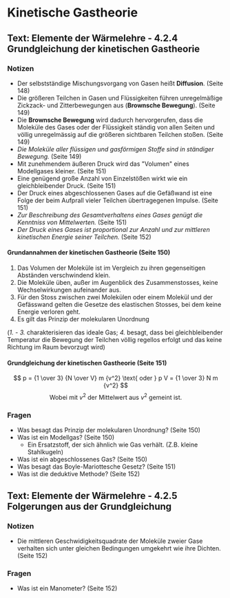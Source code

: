 # Kinetische Gastheorie

## Text: Elemente der Wärmelehre - 4.2.4 Grundgleichung der kinetischen Gastheorie

### Notizen

* Der selbstständige Mischungsvorgang von Gasen heißt **Diffusion**. (Seite 148)
* Die größeren Teilchen in Gasen und Flüssigkeiten führen unregelmäßige Zickzack- und Zitterbewegungen aus (**Brownsche Bewegung**). (Seite 149)
* Die **Brownsche Bewegung** wird dadurch hervorgerufen, dass die Moleküle des Gases oder der Flüssigkeit ständig von allen Seiten und völlig unregelmässig auf die größeren sichtbaren Teilchen stoßen. (Seite 149)
* *Die Moleküle aller flüssigen und gasförmigen Stoffe sind in ständiger Bewegung.* (Seite 149)
* Mit zunehmendem äußeren Druck wird das "Volumen" eines Modellgases kleiner. (Seite 151)
* Eine genügend große Anzahl von Einzelstößen wirkt wie ein gleichbleibender Druck. (Seite 151)
* Der Druck eines abgeschlossenen Gases auf die Gefäßwand ist eine Folge der beim Aufprall vieler Teilchen übertragegenen Impulse. (Seite 151)
* *Zur Beschreibung des Gesamtverhaltens eines Gases genügt die Kenntniss von Mittelwerten.* (Seite 151)
* *Der Druck eines Gases ist proportional zur Anzahl und zur mittleren kinetischen Energie seiner Teilchen.* (Seite 152)

#### Grundannahmen der kinetischen Gastheorie (Seite 150)

1. Das Volumen der Moleküle ist im Vergleich zu ihren gegenseitigen Abständen verschwindend klein.
2. Die Moleküle üben, außer im Augenblick des Zusammenstosses, keine Wechselwirkungen aufeinander aus.
3. Für den Stoss zwischen zwei Molekülen oder einem Molekül und der Gefässwand gelten die Gesetze des elastischen Stosses, bei dem keine Energie verloren geht.
4. Es gilt das Prinzip der molekularen Unordnung

(*1.* - *3.* charakterisieren das ideale Gas; *4.* besagt, dass bei gleichbleibender Temperatur die Bewegung der Teilchen völlig regellos erfolgt und das keine Richtung im Raum bevorzugt wird)

#### Grundgleichung der kinetischen Gastheorie (Seite 151)

$$
p = {1 \over 3} {N \over V} m {v^2} \text{ oder } p V = {1 \over 3} N m {v^2}
$$$$
\text{Wobei mit } {v^2} \text{ der Mittelwert aus } {v^2} \text{ gemeint ist.}
$$

### Fragen

* Was besagt das Prinzip der molekularen Unordnung? (Seite 150)
* Was ist ein Modellgas? (Seite 150)
	* Ein Ersatzstoff, der sich ähnlich wie Gas verhält. (Z.B. kleine Stahlkugeln)
* Was ist ein abgeschlossenes Gas? (Seite 150)
* Was besagt das Boyle-Mariottesche Gesetz? (Seite 151)
* Was ist die deduktive Methode? (Seite 152)

## Text: Elemente der Wärmelehre - 4.2.5 Folgerungen aus der Grundgleichung

### Notizen

* Die mittleren Geschwidigkeitsquadrate der Moleküle zweier Gase verhalten sich unter gleichen Bedingungen umgekehrt wie ihre Dichten. (Seite 152)

### Fragen

* Was ist ein Manometer? (Seite 152)